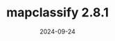 ---
title: mapclassify 2.8.1
date: 2024-09-24
description: mapclassify 2.8.1 released.
type: news
month: "09.24"
year: "2024"
link: "https://github.com/pysal/mapclassify/releases/tag/v2.8.1"
---